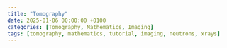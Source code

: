 ```yaml
---
title: "Tomography"
date: 2025-01-06 00:00:00 +0100
categories: [Tomography, Mathematics, Imaging]
tags: [tomography, mathematics, tutorial, imaging, neutrons, xrays]
---
```

